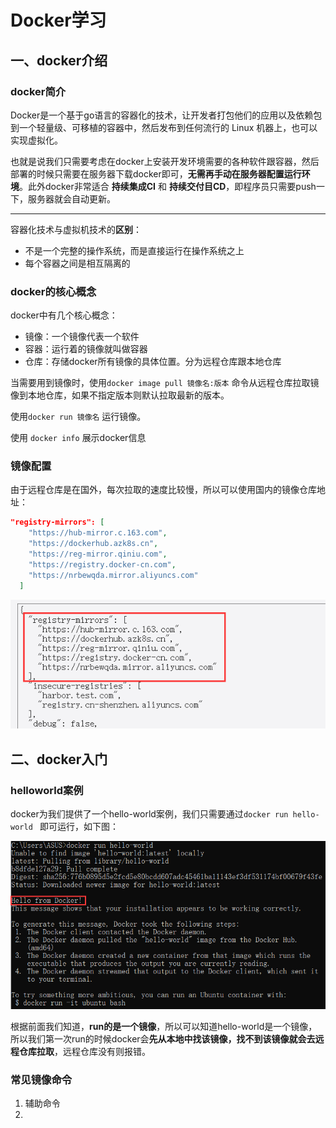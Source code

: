 Docker学习
===

一、docker介绍
---

### docker简介

Docker是一个基于go语言的容器化的技术，让开发者打包他们的应用以及依赖包到一个轻量级、可移植的容器中，然后发布到任何流行的 Linux 机器上，也可以实现虚拟化。

也就是说我们只需要考虑在docker上安装开发环境需要的各种软件跟容器，然后部署的时候只需要在服务器下载docker即可，**无需再手动在服务器配置运行环境**。此外docker非常适合 **持续集成CI** 和 **持续交付目CD**，即程序员只需要push一下，服务器就会自动更新。

***

容器化技术与虚拟机技术的**区别**：

- 不是一个完整的操作系统，而是直接运行在操作系统之上
- 每个容器之间是相互隔离的



### docker的核心概念

docker中有几个核心概念：

- 镜像：一个镜像代表一个软件
- 容器：运行着的镜像就叫做容器
- 仓库：存储docker所有镜像的具体位置。分为远程仓库跟本地仓库

当需要用到镜像时，使用`docker image pull 镜像名:版本` 命令从远程仓库拉取镜像到本地仓库，如果不指定版本则默认拉取最新的版本。

使用`docker run 镜像名` 运行镜像。

使用 `docker info` 展示docker信息



### 镜像配置

由于远程仓库是在国外，每次拉取的速度比较慢，所以可以使用国内的镜像仓库地址：

```json
"registry-mirrors": [
    "https://hub-mirror.c.163.com",
    "https://dockerhub.azk8s.cn",
    "https://reg-mirror.qiniu.com",
    "https://registry.docker-cn.com",
    "https://nrbewqda.mirror.aliyuncs.com"
  ]
```

![image-20210811175557414](Docker学习.assets/image-20210811175557414.png)



二、docker入门
---

### helloworld案例

docker为我们提供了一个hello-world案例，我们只需要通过`docker run hello-world ` 即可运行，如下图：

![image-20210811180642937](Docker学习.assets/image-20210811180642937.png)

根据前面我们知道，**run的是一个镜像**，所以可以知道hello-world是一个镜像，所以我们第一次run的时候docker会**先从本地中找该镜像，找不到该镜像就会去远程仓库拉取**，远程仓库没有则报错。



### 常见镜像命令

1. 辅助命令
2. 

















